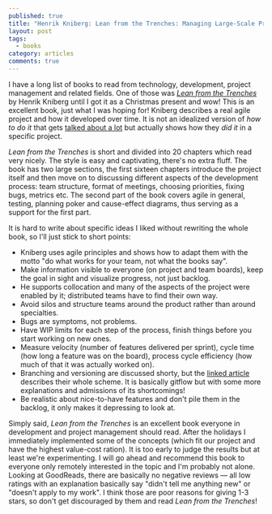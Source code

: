 ```yaml
---
published: true
title: "Henrik Kniberg: Lean from the Trenches: Managing Large-Scale Projects with Kanban"
layout: post
tags:
  - books
category: articles
comments: true
---
```


I have a long list of books to read from technology, development, project management and related fields. One of those was [*Lean from the Trenches*](https://www.goodreads.com/book/show/18897964-lean-from-the-trenches) by Henrik Kniberg until I got it as a Christmas present and wow! This is an excellent book, just what I was hoping for! Kniberg describes a real agile project and how it developed over time. It is not an idealized version of *how to do it* that gets [talked about a lot](/articles/kent-beck-extreme-programming/) but actually shows how they *did it* in a specific project.

*Lean from the Trenches* is short and divided into 20 chapters which read very nicely. The style is easy and captivating, there's no extra fluff. The book has two large sections, the first sixteen chapters introduce the project itself and then move on to discussing different aspects of the development process: team structure, format of meetings, choosing priorities, fixing bugs, metrics etc. The second part of the book covers agile in general, testing, planning poker and cause-effect diagrams, thus serving as a support for the first part.

It is hard to write about specific ideas I liked without rewriting the whole book, so I'll just stick to short points:

- Kniberg uses agile principles and shows how to adapt them with the motto "do what works for your team, not what the books say".
- Make information visible to everyone (on project and team boards), keep the goal in sight and visualize progress, not just backlog.
- He supports collocation and many of the aspects of the project were enabled by it; distributed teams have to find their own way.
- Avoid silos and structure teams around the product rather than around specialties.
- Bugs are symptoms, not problems.
- Have WIP limits for each step of the process, finish things before you start working on new ones.
- Measure velocity (number of features delivered per sprint), cycle time (how long a feature was on the board), process cycle efficiency (how much of that it was actually worked on).
- Branching and versioning are discussed shorty, but the [linked article](http://www.infoq.com/articles/agile-version-control) describes their whole scheme. It is basically gitflow but with some more explanations and admissions of its shortcomings!
- Be realistic about nice-to-have features and don't pile them in the backlog, it only makes it depressing to look at.

Simply said, *Lean from the Trenches* is an excellent book everyone in development and project management should read. After the holidays I immediately implemented some of the concepts (which fit our project and have the highest value-cost ration). It is too early to judge the results but at least we're experimenting. I will go ahead and recommend this book to everyone only remotely interested in the topic and I'm probably not alone. Looking at GoodReads, there are basically no negative reviews &mdash; all low ratings with an explanation basically say "didn't tell me anything new" or "doesn't apply to my work". I think those are poor reasons for giving 1-3 stars, so don't get discouraged by them and read *Lean from the Trenches*!
